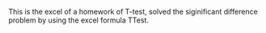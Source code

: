 This is the excel of a homework of T-test, solved the siginificant difference problem by
using the excel formula TTest.
